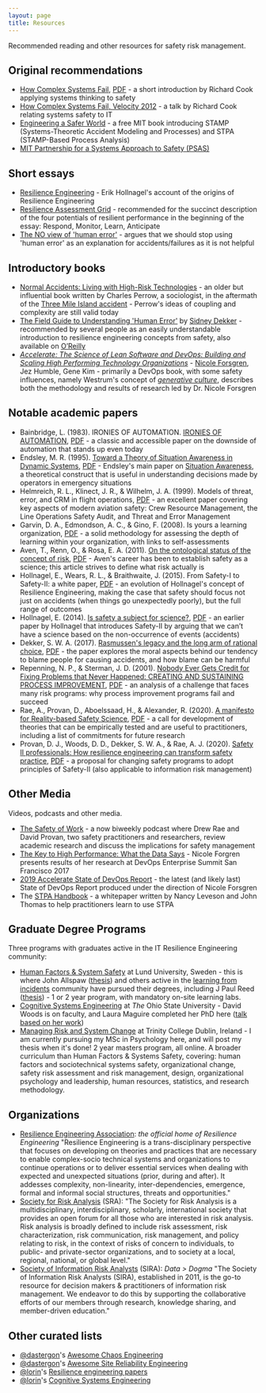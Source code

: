 ```yaml
---
layout: page
title: Resources
---
```


Recommended reading and other resources for safety risk management.

## Original recommendations

* [How Complex Systems Fail](https://how.complexsystems.fail), [PDF](https://web.archive.org/web/20200709194039/http://web.mit.edu/2.75/resources/random/How%20Complex%20Systems%20Fail.pdf) - a short introduction by Richard Cook applying systems thinking to safety
* [How Complex Systems Fail, Velocity 2012](https://www.youtube.com/watch?v=2S0k12uZR14) - a talk by Richard Cook relating systems safety to IT
* [Engineering a Safer World](https://mitpress.mit.edu/books/engineering-safer-world) - a free MIT book introducing STAMP (Systems-Theoretic Accident Modeling and Processes) and STPA (STAMP-Based Process Analysis)
* [MIT Partnership for a Systems Approach to Safety (PSAS)](https://psas.scripts.mit.edu/home/)

## Short essays

* [Resilience Engineering](https://erikhollnagel.com/ideas/resilience-engineering.html) - Erik Hollnagel's account of the origins of Resilience Engineering
* [Resilience Assessment Grid](https://erikhollnagel.com/ideas/resilience%20assessment%20grid.html) - recommended for the succinct description of the four potentials of resilient performance in the beginning of the essay: Respond, Monitor, Learn, Anticipate
* [The NO view of 'human error'](https://erikhollnagel.com/ideas/no-view-of-human-error.html) - argues that we should stop using 'human error' as an explanation for accidents/failures as it is not helpful

## Introductory books

* [Normal Accidents: Living with High-Risk Technologies](https://en.wikipedia.org/wiki/Normal_Accidents) - an older but influential book written by Charles Perrow, a sociologist, in the aftermath of the [Three Mile Island accident](https://en.wikipedia.org/wiki/Three_Mile_Island_accident) - Perrow's ideas of coupling and complexity are still valid today
* [The Field Guide to Understanding 'Human Error'](https://www.routledge.com/The-Field-Guide-to-Understanding-Human-Error-3rd-Edition/Dekker/p/book/9781472439055) by [Sidney Dekker](https://sidneydekker.com) - recommended by several people as an easily understandable introduction to resilience engineering concepts from safety, also available on [O’Reilly](https://www.oreilly.com/library/view/the-field-guide/9781317031833/)
* *[Accelerate: The Science of Lean Software and DevOps: Building and Scaling High Performing Technology Organizations](https://itrevolution.com/book/accelerate/)* - [Nicole Forsgren](https://nicolefv.com), Jez Humble, Gene Kim - primarily a DevOps book, with some safety influences, namely Westrum's concept of [*generative culture*](https://cloud.google.com/solutions/devops/devops-culture-westrum-organizational-culture), describes both the methodology and results of research led by Dr. Nicole Forsgren

## Notable academic papers

* Bainbridge, L. (1983). IRONIES OF AUTOMATION. [IRONIES OF AUTOMATION](https://www.sciencedirect.com/science/article/pii/B9780080293486500269?via%3Dihub), [PDF](https://ckrybus.com/static/papers/Bainbridge_1983_Automatica.pdf) - a classic and accessible paper on the downside of automation that stands up even today
* Endsley, M. R. (1995). [Toward a Theory of Situation Awareness in Dynamic Systems](https://journals.sagepub.com/doi/10.1518/001872095779049543), [PDF](https://www.researchgate.net/profile/Mica_Endsley/publication/210198492_Endsley_MR_Toward_a_Theory_of_Situation_Awareness_in_Dynamic_Systems_Human_Factors_Journal_371_32-64/links/548f61bf0cf214269f263b08.pdf) - Endsley's main paper on [Situation Awareness](https://en.wikipedia.org/wiki/Situation_awareness), a theoretical construct that is useful in understanding decisions made by operators in emergency situations
* Helmreich, R. L., Klinect, J. R., & Wilhelm, J. A. (1999). Models of threat, error, and CRM in flight operations, [PDF](https://www.flightsafety.org/files/models_of_threat_error.pdf) - an excellent paper covering key aspects of modern aviation safety: Crew Resource Management, the Line Operations Safety Audit, and Threat and Error Management
* Garvin, D. A., Edmondson, A. C., & Gino, F. (2008). Is yours a learning organization, [PDF](https://www.researchgate.net/profile/Amy_Edmondson/publication/5440662_Is_Yours_a_Learning_Organization/links/0fcfd5057191e297d0000000/Is-Yours-a-Learning-Organization.pdf) - a solid methodology for assessing the depth of learning within your organization, with links to self-assessments
* Aven, T., Renn, O., & Rosa, E. A. (2011). [On the ontological status of the concept of risk](https://www.sciencedirect.com/science/article/pii/S0925753511000981?via%3Dihub), [PDF](https://www.academia.edu/34623476/On_the_ontological_status_of_the_concept_of_risk) - Aven's career has been to establish safety as a science; this article strives to define what risk actually is
* Hollnagel, E., Wears, R. L., & Braithwaite, J. (2015). From Safety-I to Safety-II: a white paper, [PDF](https://www.england.nhs.uk/signuptosafety/wp-content/uploads/sites/16/2015/10/safety-1-safety-2-whte-papr.pdf) - an evolution of Hollnagel's concept of Resilience Engineering, making the case that safety should focus not just on accidents (when things go unexpectedly poorly), but the full range of outcomes
* Hollnagel, E. (2014). [Is safety a subject for science?](https://doi.org/10.1016/j.ssci.2013.07.025), [PDF](https://www.academia.edu/download/43301390/Is_safety_a_subject_for_science20160303-13281-12fgffl.pdf) - an earlier paper by Hollnagel that introduces Safety-II by arguing that we can’t have a science based on the non-occurrence of events (accidents)
* Dekker, S. W. A. (2017). [Rasmussen's legacy and the long arm of rational choice](https://www.sciencedirect.com/science/article/abs/pii/S0003687016300254?via%3Dihub), [PDF](https://sidneydekker.com/wp-content/uploads/sites/899/2017/09/RasmussenLongArm.pdf) - the paper explores the moral aspects behind our tendency to blame people for causing accidents, and how blame can be harmful
* Repenning, N. P., & Sterman, J. D. (2001). [Nobody Ever Gets Credit for Fixing Problems that Never Happened: CREATING AND SUSTAINING PROCESS IMPROVEMENT](https://doi.org/10.2307/41166101), [PDF](http://scripts.mit.edu/~jsterman/docs/Repenning-2001-NobodyEverGetsCredit.pdf) - an analysis of a challenge that faces many risk programs: why process improvement programs fail and succeed
* Rae, A., Provan, D., Aboelssaad, H., & Alexander, R. (2020). [A manifesto for Reality-based Safety Science](https://doi.org/10.1016/j.ssci.2020.104654), [PDF](https://www.researchgate.net/profile/Andrew_Rae/publication/339289702_A_manifesto_for_Reality-based_Safety_Science/links/5e755d6d4585157b9a4da1dc/A-manifesto-for-Reality-based-Safety-Science.pdf) - a call for development of theories that can be empirically tested and are useful to practitioners, including a list of commitments for future research
* Provan, D. J., Woods, D. D., Dekker, S. W. A., & Rae, A. J. (2020). [Safety II professionals: How resilience engineering can transform safety practice](https://doi.org/10.1016/j.ress.2019.106740), [PDF](https://research-repository.griffith.edu.au/bitstream/handle/10072/389308/Provan268657-Published.pdf?sequence=5) - a proposal for changing safety programs to adopt principles of Safety-II (also applicable to information risk management)

## Other Media

Videos, podcasts and other media.

* [The Safety of Work](https://safetyofwork.com) - a now biweekly podcast where Drew Rae and David Provan, two safety practitioners and researchers, review academic research and discuss the implications for safety management
* [The Key to High Performance: What the Data Says](https://www.youtube.com/watch?v=RBuPlMTXuFc&t=25s) - Nicole Forgren presents results of her research at DevOps Enterprise Summit San Francisco 2017
* [2019 Accelerate State of DevOps Report](https://research.google/pubs/pub48455/) - the latest (and likely last) State of DevOps Report produced under the direction of Nicole Forsgren
* The [STPA Handbook](https://psas.scripts.mit.edu/home/materials/) - a whitepaper written by Nancy Leveson and John Thomas to help practitioners learn to use STPA

## Graduate Degree Programs

Three programs with graduates active in the IT Resilience Engineering community:

* [Human Factors & System Safety](http://www.humanfactors.lth.se) at Lund University, Sweden - this is where John Allspaw ([thesis](https://lup.lub.lu.se/student-papers/search/publication/8084520)) and others active in the [learning from incidents](https://www.learningfromincidents.io) community have pursued their degrees, including J Paul Reed ([thesis](https://lup.lub.lu.se/student-papers/search/publication/8966930)) - 1 or 2 year program, with mandatory on-site learning labs.
* [Cognitive Systems Engineering](https://ise.osu.edu/faculty-research/cognitive-systems-engineering) at *The* Ohio State University - David Woods is on faculty, and Laura Maguire completed her PhD here ([talk based on her work](https://www.infoq.com/presentations/incident-command-system/))
* [Managing Risk and System Change](https://psychology.tcd.ie/postgraduate/msc-riskandchange/) at Trinity College Dublin, Ireland - I am currently pursuing my MSc in Psychology here, and will post my thesis when it's done! 2 year masters program, all online. A broader curriculum than Human Factors & Systems Safety, covering: human factors and sociotechnical systems safety, organizational change, safety risk assessment and risk management, design, organizational psychology and leadership, human resources, statistics, and research methodology.

## Organizations

* [Resilience Engineering Association](https://www.resilience-engineering-association.org): *the official home of Resilience Engineering* "Resilience Engineering is a trans-disciplinary perspective that focuses on developing on theories and practices that are necessary to enable complex-socio technical systems and organizations to continue operations or to deliver essential services when dealing with expected and unexpected situations (prior, during and after). It addesses complexity, non-linearity, inter-dependencies, emergence, formal and informal social structures, threats and opportunities."
* [Society for Risk Analysis](https://www.sra.org) (SRA): "The Society for Risk Analysis is a multidisciplinary, interdisciplinary, scholarly, international society that provides an open forum for all those who are interested in risk analysis. Risk analysis is broadly defined to include risk assessment, risk characterization, risk communication, risk management, and policy relating to risk, in the context of risks of concern to individuals, to public- and private-sector organizations, and to society at a local, regional, national, or global level."
* [Society of Information Risk Analysts](https://www.societyinforisk.org) (SIRA): *Data > Dogma* "The Society of Information Risk Analysts (SIRA), established in 2011, is the go-to resource for decision makers & practitioners of information risk management. We endeavor to do this by supporting the collaborative efforts of our members through research, knowledge sharing, and member-driven education."

## Other curated lists

* [@dastergon](https://dastergon.gr)'s [Awesome Chaos Engineering](https://github.com/dastergon/awesome-chaos-engineering)
* [@dastergon](https://dastergon.gr)'s [Awesome Site Reliability Engineering](https://github.com/dastergon/awesome-sre)
* [@lorin](http://lorinhochstein.org)'s [Resilience engineering papers](https://github.com/lorin/resilience-engineering)
* [@lorin](http://lorinhochstein.org)'s [Cognitive Systems Engineering](https://github.com/lorin/cognitive-systems-engineering)
